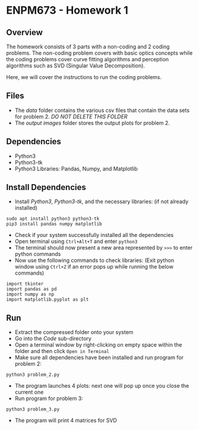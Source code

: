 # ENPM673 - Homework 1

## Overview

The homework consists of 3 parts with a non-coding and 2 coding problems. The non-coding problem covers with basic optics 
concepts while the coding problems cover curve fitting algorithms and perception algorithms such as SVD (Singular Value 
Decomposition).

Here, we will cover the instructions to run the coding problems.

## Files

- The *data* folder contains the various csv files that contain the data sets for problem 2. *DO NOT DELETE THIS FOLDER*
- The *output images* folder stores the output plots for problem 2.

## Dependencies

- Python3
- Python3-tk
- Python3 Libraries: Pandas, Numpy, and Matplotlib

## Install Dependencies

- Install *Python3*, *Python3-tk*, and the necessary libraries: (if not already installed)
````
sudo apt install python3 python3-tk
pip3 install pandas numpy matplotlib
````
- Check if your system successfully installed all the dependencies
- Open terminal using ````Ctrl+Alt+T```` and enter ````python3````
- The terminal should now present a new area represented by ````>>>```` to enter python commands
- Now use the following commands to check libraries: (Exit python window using ````Ctrl+Z```` if an error pops up while 
running the below commands)
````
import tkinter
import pandas as pd 
import numpy as np
import matplotlib.pyplot as plt
````

## Run

- Extract the compressed folder onto your system
- Go into the *Code* sub-directory
- Open a terminal window by right-clicking on empty space within the folder and then click ````Open in Terminal````
- Make sure all dependencies have been installed and run program for problem 2:
````
python3 problem_2.py
````
- The program launches 4 plots: next one will pop up once you close the current one
- Run program for problem 3:
````
python3 problem_3.py
````
- The program will print 4 matrices for SVD
